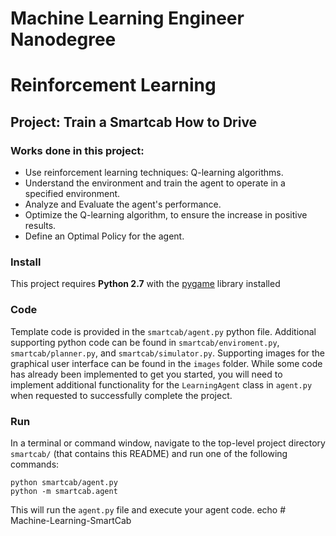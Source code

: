 # Machine Learning Engineer Nanodegree
# Reinforcement Learning
## Project: Train a Smartcab How to Drive

### Works done in this project:
- Use reinforcement learning techniques: Q-learning algorithms.
- Understand the environment and train the agent to operate in a specified environment.
- Analyze and Evaluate the agent's performance.
- Optimize the Q-learning algorithm, to ensure the increase in positive results.
- Define an Optimal Policy for the agent.
### Install

This project requires **Python 2.7** with the [pygame](https://www.pygame.org/wiki/GettingStarted
) library installed

### Code

Template code is provided in the `smartcab/agent.py` python file. Additional supporting python code can be found in `smartcab/enviroment.py`, `smartcab/planner.py`, and `smartcab/simulator.py`. Supporting images for the graphical user interface can be found in the `images` folder. While some code has already been implemented to get you started, you will need to implement additional functionality for the `LearningAgent` class in `agent.py` when requested to successfully complete the project. 

### Run

In a terminal or command window, navigate to the top-level project directory `smartcab/` (that contains this README) and run one of the following commands:

```python smartcab/agent.py```  
```python -m smartcab.agent```

This will run the `agent.py` file and execute your agent code.
echo # Machine-Learning-SmartCab
